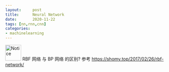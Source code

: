 ```yaml
---
layout:     post
title:      Neural Network
date:       2020-11-22
tags: [nn,rnn,cnn]
categories: 
- machinelearning
---
```


<img src="https://git.io/JkKbw" width="50px" alt="Notice"> RBF 网络 与 BP 网络 的区别?
参考 https://shomy.top/2017/02/26/rbf-network/
